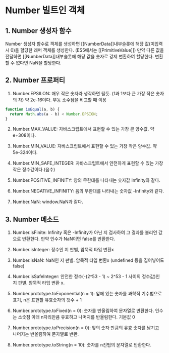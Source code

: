 # Number 빌트인 객체

## 1. Number 생성자 함수

Number 생성자 함수로 객체를 생성하면 [[NumberData]]내부슬롯에 해당 값(미입력 시 0)을 할당한 래퍼 객체를 생성한다. (ES5에서는 [[PrimitiveValue]]) 만약 다른 값을 전달하면 [[NumberData]]내부슬롯에 해당 값을 숫자로 강제 변환하여 할당한다. 변환할 수 없다면 NaN을 할당한다.

## 2. Number 프로퍼티

1. Number.EPSILON: 매우 작은 숫자라 생각하면 될듯. (1과 1보다 큰 가장 작은 숫자의 차) 약 2e-16이다. 부동 소수점을 비교할 때 이용

```javascript
function isEqual(a, b) {
  return Math.abs(a - b) < Number.EPSION;
}
```

2. Number.MAX_VALUE: 자바스크립트에서 표현할 수 있는 가장 큰 양수값. 약 e+308이다.

3. Number.MIN_VALUE: 자바스크립트에서 표현할 수 있는 가장 작은 양수값. 약 5e-324이다.

4. Number.MIN_SAFE_INTEGER: 자바스크립트에서 안전하게 표현할 수 있는 가장 작은 정수값이다.(음수)

5. Number.POSITIVE_INFINITY: 양의 무한대를 나타내는 숫자값 Infinity와 같다.

6. Number.NEGATIVE_INFINITY: 음의 무한대를 나타내는 숫자값 -Infinity와 같다.

7. Number.NaN: window.NaN과 같다.

## 3. Number 메소드

1. Number.isFinite: Infinity 혹은 -Infinity가 아닌 지 검사하여 그 결과를 불리언 값으로 반환한다. 만약 인수가 NaN이면 false를 반환한다.

2. Number.isInteger: 정수인 지 판별, 암묵적 타입 변환x

3. Number.isNaN: NaN인 지 판별. 암묵적 타입 변환x (undefined 등을 집어넣어도 false)

4. Number.isSafeInteger: 안전한 정수(-(2^53 - 1) ~ 2^53 - 1 사이의 정수값)인 지 판별. 암묵적 타입 변환 x.

5. Number.prototype.toExponential(n = 1): 앞에 있는 숫자를 과학적 기수법으로 표기, n은 표현할 유효숫자의 갯수 + 1

6. Number.prototype.toFixed(n = 0): 숫자를 반올림하여 문자열로 반환한다. 인수는 소숫점 아래 n자리만큼 유효하고 나머지를 반올림한다. 기본값 0

7. Number.prototype.toPrecision(n = 0): 앞의 숫자 만큼의 유효 숫자를 남기고 나머지는 반올림하여 문자열로 반환.

8. Number.prototype.toString(n = 10): 숫자를 n진법의 문자열로 반환한다.
